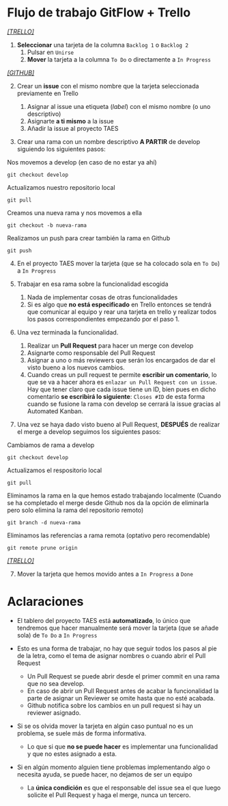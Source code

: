 # Flujo de trabajo GitFlow + Trello


[_[TRELLO]_](https://trello.com/b/TOL6RU01/1b)

1. **Seleccionar** una tarjeta de la columna `Backlog 1` o `Backlog 2` 
   1. Pulsar en `Unirse`
   2. **Mover** la tarjeta a la columna `To Do` o directamente a `In Progress`


[_[GITHUB]_](https://github.com/rbm61/ErasmusConnect)

2. Crear un **issue** con el mismo nombre que la tarjeta seleccionada previamente en Trello

   1. Asignar al issue una etiqueta (_label_) con el mismo nombre (o uno descriptivo)
   2. Asignarte **a ti mismo** a la issue
   3. Añadir la issue al proyecto TAES

3. Crear una rama con un nombre descriptivo **A PARTIR** de develop siguiendo los siguientes pasos:

Nos movemos a develop (en caso de no estar ya ahí)
```
git checkout develop
```
Actualizamos nuestro repositorio local
```
git pull
```
Creamos una nueva rama y nos movemos a ella
```
git checkout -b nueva-rama
```
Realizamos un push para crear también la rama en Github
```
git push
```
4. En el proyecto TAES mover la tarjeta (que se ha colocado sola en `To Do`) a `In Progress`
4. Trabajar en esa rama sobre la funcionalidad escogida
   1. Nada de implementar cosas de otras funcionalidades
   2. Si es algo que **no está especificado** en Trello entonces se tendrá que comunicar al equipo y rear una tarjeta en trello y realizar todos los pasos correspondientes empezando por el paso 1.

5. Una vez terminada la funcionalidad.
   1. Realizar un **Pull Request** para hacer un merge con develop
   2. Asignarte como responsable del Pull Request
   3. Asignar a uno o más reviewers que serán los encargados de dar el visto bueno a los nuevos cambios.
   4. Cuando creas un pull request te permite **escribir un comentario**, lo que se va a hacer ahora es `enlazar un Pull Request con un issue`. Hay que tener claro que cada issue tiene un ID, bien pues en dicho comentario **se escribirá lo siguiente**: `Closes #ID` de esta forma cuando se fusione la rama con develop se cerrará la issue gracias al Automated Kanban.

6. Una vez se haya dado visto bueno al Pull Request, **DESPUÉS** de realizar el merge a develop seguimos los siguientes pasos:

Cambiamos de rama a develop
```
git checkout develop
```
Actualizamos el respositorio local
```
git pull
```
Eliminamos la rama en la que hemos estado trabajando localmente (Cuando se ha completado el merge desde Github nos da la opción de eliminarla pero solo elimina la rama del repositorio remoto)
```
git branch -d nueva-rama
```
Eliminamos las referencias a rama remota (optativo pero recomendable)
```
git remote prune origin
```

[_[TRELLO]_](https://trello.com/b/TOL6RU01/1b)


7. Mover la tarjeta que hemos movido antes a `In Progress` a `Done`

# Aclaraciones

* El tablero del proyecto TAES está **automatizado**, lo único que tendremos que hacer manualmente será mover la tarjeta (que se añade sola) de `To Do` a `In Progress`
* Esto es una forma de trabajar, no hay que seguir todos los pasos al pie de la letra, como el tema de asignar nombres o cuando abrir el Pull Request
  * Un Pull Request se puede abrir desde el primer commit en una rama que no sea develop.
  * En caso de abrir un Pull Request antes de acabar la funcionalidad la parte de asignar un Reviewer se omite hasta que no esté acabada.
  * Github notifica sobre los cambios en un pull request si hay un reviewer asignado.

* Si se os olvida mover la tarjeta en algún caso puntual no es un problema, se suele más de forma informativa.
  * Lo que si que **no se puede hacer** es implementar una funcionalidad y que no estes asignado a esta.

* Si en algún momento alguien tiene problemas implementando algo o necesita ayuda, se puede hacer, no dejamos de ser un equipo
  * La **única condición** es que el responsable del issue sea el que luego solicite el Pull Request y haga el merge, nunca un tercero.
